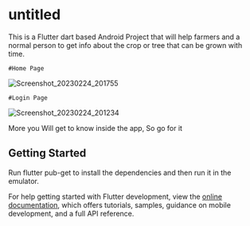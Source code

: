 # untitled

This is a Flutter dart based Android Project that will help farmers and a normal person to get info about the crop or tree that can be grown with time.

	#Home Page
![Screenshot_20230224_201755](https://user-images.githubusercontent.com/96331686/221208386-00629e15-63b0-4178-bed2-3b971796d961.png)

	#Login Page
![Screenshot_20230224_201234](https://user-images.githubusercontent.com/96331686/221208402-09f2000f-5d98-4f35-b00e-c83e4c2a8f7d.png)

More you Will get to know inside the app, So go for it


## Getting Started

Run flutter pub-get to install the dependencies and then run it in the emulator.

For help getting started with Flutter development, view the
[online documentation](https://docs.flutter.dev/), which offers tutorials,
samples, guidance on mobile development, and a full API reference.
